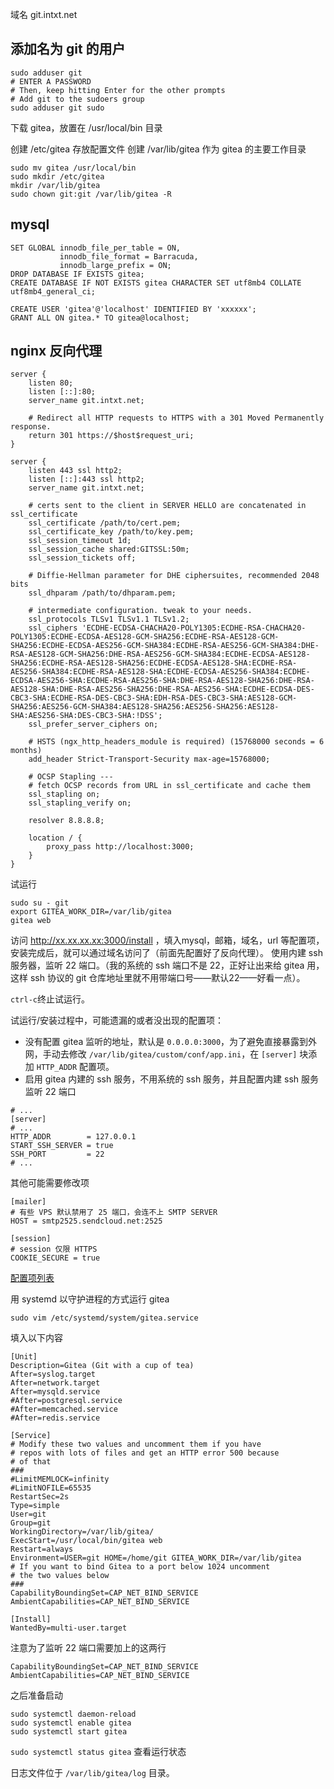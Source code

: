 <!-- TITLE: 安装部署 Gitea -->


域名 git.intxt.net
## 添加名为 git 的用户

```
sudo adduser git
# ENTER A PASSWORD
# Then, keep hitting Enter for the other prompts
# Add git to the sudoers group
sudo adduser git sudo
```

下载 gitea，放置在 /usr/local/bin 目录

创建 /etc/gitea 存放配置文件
创建 /var/lib/gitea 作为 gitea 的主要工作目录

```
sudo mv gitea /usr/local/bin
sudo mkdir /etc/gitea
mkdir /var/lib/gitea
sudo chown git:git /var/lib/gitea -R
```

## mysql

```
SET GLOBAL innodb_file_per_table = ON,
           innodb_file_format = Barracuda,
           innodb_large_prefix = ON;
DROP DATABASE IF EXISTS gitea;
CREATE DATABASE IF NOT EXISTS gitea CHARACTER SET utf8mb4 COLLATE utf8mb4_general_ci;

CREATE USER 'gitea'@'localhost' IDENTIFIED BY 'xxxxxx';
GRANT ALL ON gitea.* TO gitea@localhost;
```

## nginx 反向代理

```
server {
    listen 80;
    listen [::]:80;
    server_name git.intxt.net;

    # Redirect all HTTP requests to HTTPS with a 301 Moved Permanently response.
    return 301 https://$host$request_uri;
}

server {
    listen 443 ssl http2;
    listen [::]:443 ssl http2;
    server_name git.intxt.net;

    # certs sent to the client in SERVER HELLO are concatenated in ssl_certificate
    ssl_certificate /path/to/cert.pem;
    ssl_certificate_key /path/to/key.pem;
    ssl_session_timeout 1d;
    ssl_session_cache shared:GITSSL:50m;
    ssl_session_tickets off;

    # Diffie-Hellman parameter for DHE ciphersuites, recommended 2048 bits
    ssl_dhparam /path/to/dhparam.pem;

    # intermediate configuration. tweak to your needs.
    ssl_protocols TLSv1 TLSv1.1 TLSv1.2;
    ssl_ciphers 'ECDHE-ECDSA-CHACHA20-POLY1305:ECDHE-RSA-CHACHA20-POLY1305:ECDHE-ECDSA-AES128-GCM-SHA256:ECDHE-RSA-AES128-GCM-SHA256:ECDHE-ECDSA-AES256-GCM-SHA384:ECDHE-RSA-AES256-GCM-SHA384:DHE-RSA-AES128-GCM-SHA256:DHE-RSA-AES256-GCM-SHA384:ECDHE-ECDSA-AES128-SHA256:ECDHE-RSA-AES128-SHA256:ECDHE-ECDSA-AES128-SHA:ECDHE-RSA-AES256-SHA384:ECDHE-RSA-AES128-SHA:ECDHE-ECDSA-AES256-SHA384:ECDHE-ECDSA-AES256-SHA:ECDHE-RSA-AES256-SHA:DHE-RSA-AES128-SHA256:DHE-RSA-AES128-SHA:DHE-RSA-AES256-SHA256:DHE-RSA-AES256-SHA:ECDHE-ECDSA-DES-CBC3-SHA:ECDHE-RSA-DES-CBC3-SHA:EDH-RSA-DES-CBC3-SHA:AES128-GCM-SHA256:AES256-GCM-SHA384:AES128-SHA256:AES256-SHA256:AES128-SHA:AES256-SHA:DES-CBC3-SHA:!DSS';
    ssl_prefer_server_ciphers on;

    # HSTS (ngx_http_headers_module is required) (15768000 seconds = 6 months)
    add_header Strict-Transport-Security max-age=15768000;

    # OCSP Stapling ---
    # fetch OCSP records from URL in ssl_certificate and cache them
    ssl_stapling on;
    ssl_stapling_verify on;

    resolver 8.8.8.8;

    location / {
        proxy_pass http://localhost:3000;
    }
}
```


试运行

```
sudo su - git
export GITEA_WORK_DIR=/var/lib/gitea
gitea web
```


访问 http://xx.xx.xx.xx:3000/install ，填入mysql，邮箱，域名，url 等配置项，安装完成后，就可以通过域名访问了（前面先配置好了反向代理）。
使用内建 ssh 服务器，监听 22 端口。（我的系统的 ssh 端口不是 22，正好让出来给 gitea 用，这样 ssh 协议的 git 仓库地址里就不用带端口号——默认22——好看一点）。

`ctrl-c`终止试运行。

试运行/安装过程中，可能遗漏的或者没出现的配置项：

* 没有配置 gitea 监听的地址，默认是 `0.0.0.0:3000`，为了避免直接暴露到外网，手动去修改 `/var/lib/gitea/custom/conf/app.ini`，在 `[server]` 块添加 `HTTP_ADDR` 配置项。
* 启用 gitea 内建的 ssh 服务，不用系统的 ssh 服务，并且配置内建 ssh 服务监听 22 端口

```
# ...
[server]
# ...
HTTP_ADDR        = 127.0.0.1
START_SSH_SERVER = true
SSH_PORT         = 22
# ...
```

其他可能需要修改项

```
[mailer]
# 有些 VPS 默认禁用了 25 端口，会连不上 SMTP SERVER
HOST = smtp2525.sendcloud.net:2525

[session]
# session 仅限 HTTPS
COOKIE_SECURE = true
```

[配置项列表](https://docs.gitea.io/zh-cn/config-cheat-sheet/)

用 systemd 以守护进程的方式运行 gitea

```
sudo vim /etc/systemd/system/gitea.service
```
填入以下内容

```
[Unit]
Description=Gitea (Git with a cup of tea)
After=syslog.target
After=network.target
After=mysqld.service
#After=postgresql.service
#After=memcached.service
#After=redis.service

[Service]
# Modify these two values and uncomment them if you have
# repos with lots of files and get an HTTP error 500 because
# of that
###
#LimitMEMLOCK=infinity
#LimitNOFILE=65535
RestartSec=2s
Type=simple
User=git
Group=git
WorkingDirectory=/var/lib/gitea/
ExecStart=/usr/local/bin/gitea web
Restart=always
Environment=USER=git HOME=/home/git GITEA_WORK_DIR=/var/lib/gitea
# If you want to bind Gitea to a port below 1024 uncomment
# the two values below
###
CapabilityBoundingSet=CAP_NET_BIND_SERVICE
AmbientCapabilities=CAP_NET_BIND_SERVICE

[Install]
WantedBy=multi-user.target
```

注意为了监听 22 端口需要加上的这两行

```
CapabilityBoundingSet=CAP_NET_BIND_SERVICE
AmbientCapabilities=CAP_NET_BIND_SERVICE
```

之后准备启动

```
sudo systemctl daemon-reload
sudo systemctl enable gitea
sudo systemctl start gitea
```

`sudo systemctl status gitea` 查看运行状态

日志文件位于 `/var/lib/gitea/log` 目录。

